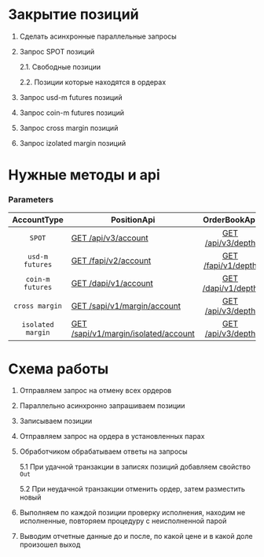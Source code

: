 # Закрытие позиций


1. Сделать асинхронные параллельные запросы
2. Запрос SPOT позиций

    2.1. Свободные позиции

    2.2. Позиции которые находятся в ордерах 

3. Запрос usd-m futures позиций
4. Запрос coin-m futures позиций
5. Запрос cross margin позиций
6. Запрос izolated margin позиций


# Нужные методы и api

### Parameters
|AccountType|PositionApi|OrderBookApi|OrderApi|EndPoint|
|:---:|---|:---:|---|---|
|`SPOT`|[GET /api/v3/account](https://binance-docs.github.io/apidocs/spot/en/#account-information-user_data)|[GET /api/v3/depth](https://binance-docs.github.io/apidocs/spot/en/#order-book)|[POST /api/v3/order](https://binance-docs.github.io/apidocs/spot/en/#new-order-trade)|https://api.binance.com|
|`usd-m futures`|[GET /fapi/v2/account](https://binance-docs.github.io/apidocs/futures/en/#account-information-v2-user_data)|[GET /fapi/v1/depth](https://binance-docs.github.io/apidocs/futures/en/#order-book)|[POST /fapi/v1/order](https://binance-docs.github.io/apidocs/futures/en/#new-order-trade)|https://fapi.binance.com|
|`coin-m futures`|[GET /dapi/v1/account](https://binance-docs.github.io/apidocs/delivery/en/#account-information-user_data)|[GET /dapi/v1/depth](https://binance-docs.github.io/apidocs/delivery/en/#order-book)|[POST /dapi/v1/order](https://binance-docs.github.io/apidocs/delivery/en/#new-order-trade)|https://dapi.binance.com|
|`cross margin`|[GET /sapi/v1/margin/account](https://binance-docs.github.io/apidocs/spot/en/#query-cross-margin-account-details-user_data)|[GET /api/v3/depth](https://binance-docs.github.io/apidocs/spot/en/#order-book)|[POST /sapi/v1/margin/order](https://binance-docs.github.io/apidocs/spot/en/#margin-account-new-order-trade)|https://api.binance.com|
|`isolated margin`|[GET /sapi/v1/margin/isolated/account](https://binance-docs.github.io/apidocs/spot/en/#query-isolated-margin-account-info-user_data)|[GET /api/v3/depth](https://binance-docs.github.io/apidocs/spot/en/#order-book)|[POST /sapi/v1/margin/order](https://binance-docs.github.io/apidocs/spot/en/#margin-account-new-order-trade)|https://api.binance.com|


# Схема работы
1. Отправляем запрос на отмену всех ордеров
2. Параллельно асинхронно запрашиваем позиции
3. Записываем позиции
4. Отправляем запрос на ордера в установленных парах
5. Обработчиком обрабатываем ответы на запросы

    5.1 При удачной транзакции в записях позиций добавляем свойство `Out`

    5.2 При неудачной транзакции отменить ордер, затем разместить новый
6. Выполняем по каждой позиции проверку исполнения, находим не исполненные, повторяем процедуру с неисполненной парой
7. Выводим отчетные данные до и после, по какой цене и в какой доле произошел выход

